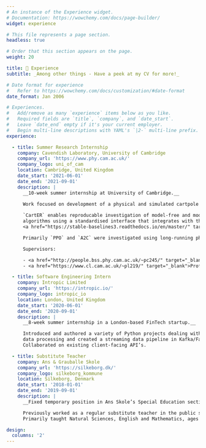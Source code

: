 ```yaml
---
# An instance of the Experience widget.
# Documentation: https://wowchemy.com/docs/page-builder/
widget: experience

# This file represents a page section.
headless: true

# Order that this section appears on the page.
weight: 20

title: 📃 Experience
subtitle: _Among other things - Have a peek at my CV for more!_

# Date format for experience
#   Refer to https://wowchemy.com/docs/customization/#date-format
date_format: Jan 2006

# Experiences.
#   Add/remove as many `experience` items below as you like.
#   Required fields are `title`, `company`, and `date_start`.
#   Leave `date_end` empty if it's your current employer.
#   Begin multi-line descriptions with YAML's `|2-` multi-line prefix.
experience:

  - title: Summer Research Internship
    company: Cavendish Laboratory, University of Cambridge
    company_url: 'https://www.phy.cam.ac.uk/'
    company_logo: uni_of_cam
    location: Cambridge, United Kingdom
    date_start: '2021-06-01'
    date_end: '2021-09-01'
    description: |
      __10-week summer internship at University of Cambridge.__
      
      Work focused on development of a physical and simulated cartpole experiment by the name of <a href="https://jeppeklitgaard.github.io/CartER/" target="_blank">CartER</a>.

      `CartER` enables reproducable investigation of model-free and model-based reinforcement learning
      algorithms using a standardised interface that integrates with the
      <a href="https://stable-baselines3.readthedocs.io/en/master/" target="_blank">`stable-baselines3`</a> project.

      Primarily `PPO` and `A2C` were investigated using long-running physical experiments.

      Supervisors:

      - <a href="http://people.bss.phy.cam.ac.uk/~pc245/" target="_blank">Professor Pietro Cicuta</a> (Department of Physics)
      - <a href="https://www.cl.cam.ac.uk/~pl219/" target="_blank">Professor Pietro Liò</a> (Department of Physics)

  - title: Software Engineering Intern
    company: Intropic Limited
    company_url: 'https://intropic.io/'
    company_logo: intropic_io
    location: London, United Kingdom
    date_start: '2020-06-01'
    date_end: '2020-09-01'
    description: |
      __8-week summer internship in a London-based FinTech startup.__

      Introduced and authored a variety of Python projects dealing with REST API development,
      data processing and created a streaming data pipeline in Kafka/Faust.
      Collaborated on existing client-facing API’s.

  - title: Substitute Teacher
    company: Ans & Grauballe Skole
    company_url: 'https://silkeborg.dk/'
    company_logo: silkeborg_kommune
    location: Silkeborg, Denmark
    date_start: '2018-01-01'
    date_end: '2019-09-01'
    description: |
      __Fixed temporary position in Ans Skole’s Special Education section.__

      Previously worked as a regular substitute teacher in the public school section.
      Primarily taught Natural Sciences, English and Mathematics, ages 13 – 16.

design:
  columns: '2'
---
```

